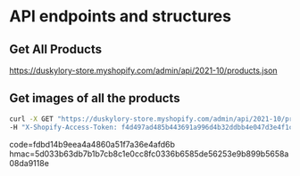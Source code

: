 # API endpoints and structures

## Get All Products

https://duskylory-store.myshopify.com/admin/api/2021-10/products.json

## Get images of all the products

```sh
curl -X GET "https://duskylory-store.myshopify.com/admin/api/2021-10/products/6636833341463/images.json" \
-H "X-Shopify-Access-Token: f4d497ad485b443691a996d4b32ddbb4e047d3e4f1c3bb661eacb99bc13158db"
```

code=fdbd14b9eea4a4860a51f7a36e4afd6b
hmac=5d033b63db7b1b7cb8c1e0cc8fc0336b6585de56253e9b899b5658a08da9118e
